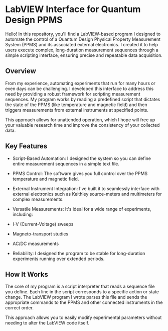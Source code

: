 # LabVIEW Interface for Quantum Design PPMS

Hello! In this repository, you'll find a LabVIEW-based program I designed to automate the control of a Quantum Design Physical Property Measurement System (PPMS) and its associated external electronics. I created it to help users execute complex, long-duration measurement sequences through a simple scripting interface, ensuring precise and repeatable data acquisition.

## Overview
From my experience, automating experiments that run for many hours or even days can be challenging. I developed this interface to address this need by providing a robust framework for scripting measurement sequences. My program works by reading a predefined script that dictates the state of the PPMS (like temperature and magnetic field) and then triggers measurements from external instruments at specified points.

This approach allows for unattended operation, which I hope will free up your valuable research time and improve the consistency of your collected data.

## Key Features
- Script-Based Automation: I designed the system so you can define entire measurement sequences in a simple text file.

- PPMS Control: The software gives you full control over the PPMS temperature and magnetic field.

- External Instrument Integration: I've built it to seamlessly interface with external electronics such as Keithley source-meters and multimeters for complex measurements.

- Versatile Measurements: It's ideal for a wide range of experiments, including:

- I-V (Current-Voltage) sweeps

- Magneto-transport studies

- AC/DC measurements

- Reliability: I designed the program to be stable for long-duration experiments running over extended periods.

## How It Works
The core of my program is a script interpreter that reads a sequence file you define. Each line in the script corresponds to a specific action or state change. The LabVIEW program I wrote parses this file and sends the appropriate commands to the PPMS and other connected instruments in the correct order.

This approach allows you to easily modify experimental parameters without needing to alter the LabVIEW code itself.
